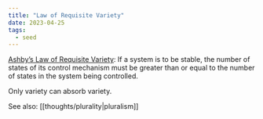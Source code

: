 ```yaml
---
title: "Law of Requisite Variety"
date: 2023-04-25
tags:
  - seed
---
```


[Ashby’s Law of Requisite Variety](<https://en.wikipedia.org/wiki/Variety_(cybernetics)#Law_of_requisite_variety>): If a system is to be stable, the number of states of its control mechanism must be greater than or equal to the number of states in the system being controlled.

Only variety can absorb variety.

See also: [[thoughts/plurality|pluralism]]
